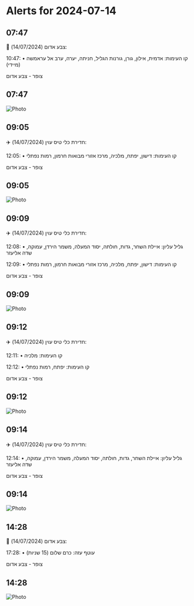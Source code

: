 # Alerts for 2024-07-14

## 07:47

🔴 צבע אדום (14/07/2024):

10:47:
• קו העימות: אדמית, אילון, גורן, גורנות הגליל, חניתה, יערה, ערב אל עראמשה (מיידי)

צופר - צבע אדום

## 07:47

![Photo](images/23295.jpg)

## 09:05

✈️ חדירת כלי טיס עוין (14/07/2024):

12:05:
• קו העימות: דישון, יפתח, מלכיה, מרכז אזורי מבואות חרמון, רמות נפתלי 

צופר - צבע אדום

## 09:05

![Photo](images/23297.jpg)

## 09:09

✈️ חדירת כלי טיס עוין (14/07/2024):

12:08:
• גליל עליון: איילת השחר, גדות, חולתה, יסוד המעלה, משמר הירדן, עמוקה, שדה אליעזר 

12:09:
• קו העימות: דישון, יפתח, מלכיה, מרכז אזורי מבואות חרמון, רמות נפתלי 

צופר - צבע אדום

## 09:09

![Photo](images/23301.jpg)

## 09:12

✈️ חדירת כלי טיס עוין (14/07/2024):

12:11:
• קו העימות: מלכיה 

12:12:
• קו העימות: יפתח, רמות נפתלי 

צופר - צבע אדום

## 09:12

![Photo](images/23307.jpg)

## 09:14

✈️ חדירת כלי טיס עוין (14/07/2024):

12:14:
• גליל עליון: איילת השחר, גדות, חולתה, יסוד המעלה, משמר הירדן, עמוקה, שדה אליעזר 

צופר - צבע אדום

## 09:14

![Photo](images/23309.jpg)

## 14:28

🔴 צבע אדום (14/07/2024):

17:28:
• עוטף עזה: כרם שלום (15 שניות)

צופר - צבע אדום

## 14:28

![Photo](images/23311.jpg)

